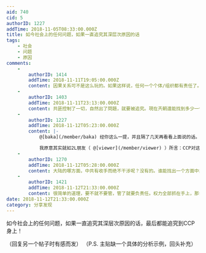 ```yaml
---
aid: 740
cid: 5
authorID: 1227
addTime: 2018-11-05T08:33:00.000Z
title: 如今社会上的任何问题，如果一直追究其深层次原因的话
tags:
    - 社会
    - 问题
    - 原因
comments:
    -
        authorID: 1414
        addTime: 2018-11-11T19:05:00.000Z
        content: 因果关系可不是这么玩的。如果这样说，任何一个个体/组织都有责任了。
    -
        authorID: 1403
        addTime: 2018-11-11T23:13:00.000Z
        content: 共匪控制了一切，自然出了問題，就要被追究。現在兲朝還能找到多少一個不姓黨的社會組織嗎？ 少林寺每天升國旗走正步是幹什麼？
    -
        authorID: 1227
        addTime: 2018-11-12T05:23:00.000Z
        content: |-
            @[baka](/member/baka) 经你这么一提，并且隔了几天再看看上面说的话。表达确实有问题！

            我原意其实就如2L朋友（ @[viewer](/member/viewer) ）所言：CCP对这一切负有主要责任
    -
        authorID: 1270
        addTime: 2018-11-12T05:28:00.000Z
        content: 大陆的哪方面，中共有收手而绝不干涉呢？没有的。谁能找出一个方面中共不给干涉的，算我输
    -
        authorID: 1421
        addTime: 2018-11-12T21:33:00.000Z
        content: 很简单的道理，要不就不要管，管了就要负责任。权力全部抓在手上，那么就要为权力承担义务。父母教育子女也是一样的。
date: 2018-11-12T21:33:00.000Z
category: 分享发现
---
```


如今社会上的任何问题，如果一直追究其深层次原因的话，最后都能追究到CCP身上！

（回复另一个帖子时有感而发） （P.S. 主贴缺一个具体的分析示例，回头补充）
